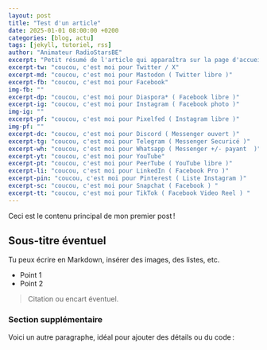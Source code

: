 ```yaml
---
layout: post
title: "Test d'un article"
date: 2025-01-01 08:00:00 +0200
categories: [blog, actu]
tags: [jekyll, tutoriel, rss]
author: "Animateur RadioStarsBE"
excerpt: "Petit résumé de l'article qui apparaîtra sur la page d'accueil ou dans le flux RSS."
excerpt-tw: "coucou, c'est moi pour Twitter / X"
excerpt-md: "coucou, c'est moi pour Mastodon ( Twitter libre )"
excerpt-fb: "coucou, c'est moi pour Facebook"
img-fb: ""
excerpt-dp: "coucou, c'est moi pour Diaspora* ( Facebook libre )"
excerpt-ig: "coucou, c'est moi pour Instagram ( Facebook photo )"
img-ig: ""
excerpt-pf: "coucou, c'est moi pour Pixelfed ( Instagram libre )"
img-pf: ""
excerpt-dc: "coucou, c'est moi pour Discord ( Messenger ouvert )"
excerpt-tg: "coucou, c'est moi pour Telegram ( Messenger Securicé )"
excerpt-wh: "coucou, c'est moi pour Whatsapp ( Messenger +/- payant  )"
excerpt-yt: "coucou, c'est moi pour YouTube"
excerpt-pt: "coucou, c'est moi pour PeerTube ( YouTube libre )"
excerpt-li: "coucou, c'est moi pour LinkedIn ( Facebook Pro )"
excerpt-pin: "coucou, c'est moi pour Pinterest ( Liste Instagram )"
excerpt-sc: "coucou, c'est moi pour Snapchat ( Facebook ) "
excerpt-tt: "coucou, c'est moi pour TikTok ( Facebook Video Reel ) "
---
```


Ceci est le contenu principal de mon premier post !

## Sous-titre éventuel

Tu peux écrire en Markdown, insérer des images, des listes, etc.

- Point 1
- Point 2

> Citation ou encart éventuel.

### Section supplémentaire

Voici un autre paragraphe, idéal pour ajouter des détails ou du code :

